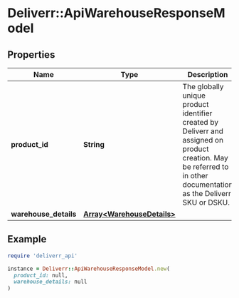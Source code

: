 # Deliverr::ApiWarehouseResponseModel

## Properties

| Name | Type | Description | Notes |
| ---- | ---- | ----------- | ----- |
| **product_id** | **String** | The globally unique product identifier created by Deliverr and assigned on product creation. May be referred to in other documentation as the Deliverr SKU or DSKU. |  |
| **warehouse_details** | [**Array&lt;WarehouseDetails&gt;**](WarehouseDetails.md) |  | [optional] |

## Example

```ruby
require 'deliverr_api'

instance = Deliverr::ApiWarehouseResponseModel.new(
  product_id: null,
  warehouse_details: null
)
```

